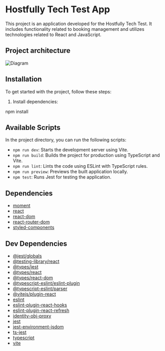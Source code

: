 # Hostfully Tech Test App

This project is an application developed for the Hostfully Tech Test. It includes functionality related to booking management and utilizes technologies related to React and JavaScript.

## Project architecture

![Diagram](https://drive.google.com/file/d/1TzaFGg5i5Mo57Kb6Efo-9vzz-4T3--co/view?usp=sharing)

## Installation

To get started with the project, follow these steps:

1. Install dependencies:

npm install

## Available Scripts

In the project directory, you can run the following scripts:

- `npm run dev`: Starts the development server using Vite.
- `npm run build`: Builds the project for production using TypeScript and Vite.
- `npm run lint`: Lints the code using ESLint with TypeScript rules.
- `npm run preview`: Previews the built application locally.
- `npm test`: Runs Jest for testing the application.

## Dependencies

- [moment](https://momentjs.com/)
- [react](https://reactjs.org/)
- [react-dom](https://reactjs.org/docs/react-dom.html)
- [react-router-dom](https://reactrouter.com/web/guides/quick-start)
- [styled-components](https://styled-components.com/)

## Dev Dependencies

- [@jest/globals](https://jestjs.io/)
- [@testing-library/react](https://testing-library.com/docs/react-testing-library/intro/)
- [@types/jest](https://www.npmjs.com/package/@types/jest)
- [@types/react](https://www.npmjs.com/package/@types/react)
- [@types/react-dom](https://www.npmjs.com/package/@types/react-dom)
- [@typescript-eslint/eslint-plugin](https://www.npmjs.com/package/@typescript-eslint/eslint-plugin)
- [@typescript-eslint/parser](https://www.npmjs.com/package/@typescript-eslint/parser)
- [@vitejs/plugin-react](https://github.com/vitejs/vite/tree/main/packages/plugin-react)
- [eslint](https://eslint.org/)
- [eslint-plugin-react-hooks](https://www.npmjs.com/package/eslint-plugin-react-hooks)
- [eslint-plugin-react-refresh](https://www.npmjs.com/package/eslint-plugin-react-refresh)
- [identity-obj-proxy](https://www.npmjs.com/package/identity-obj-proxy)
- [jest](https://jestjs.io/)
- [jest-environment-jsdom](https://www.npmjs.com/package/jest-environment-jsdom)
- [ts-jest](https://www.npmjs.com/package/ts-jest)
- [typescript](https://www.typescriptlang.org/)
- [vite](https://vitejs.dev/)
